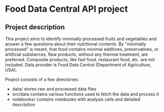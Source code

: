 # Food Data Central API project

## Project description
This project aims to identify minimally processed fruits and vegetables and answer a few questions about their nutritional contents. By "minimally processed" is meant, that food contains minimal additives, preservatives, or artificial substances. Raw products, without any thermal treatment, are preferred. Composite products, like fast food, restaurant food, etc. are not included. Data provider is Food Data Central (Department of Agriculture, USA).

Project consists of a few directories:
- data/ stores raw and processed data files
- src/data contains various functions used to fetch the data and process it
- notebooks/ contains notebooks with analysis cells and detailed description 

